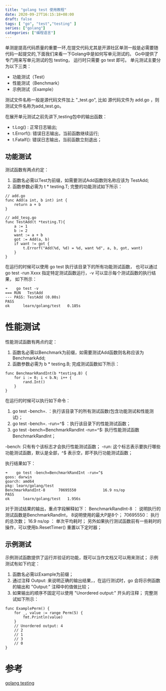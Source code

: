 ```yaml
---
title: "golang test 使用教程"
date: 2020-09-27T16:15:18+08:00
draft: false
tags: [ "go", "test","testing" ]
series: ["golang"]
categories: ["编程语言"]
---
```


单测是提高代码质量的重要一环,在提交代码尤其是开源社区单测一般是必需要随代码一起提交的,下面我们来看一下Golang中是如何写单元测试的。
Go中提供了专门用来写单元测试的包 testing， 运行时只需要 go test  即可。
单元测试主要分为以下三类：
- 功能测试（Test）
- 性能测试（Benchmark）
- 示例测试（Example）

测试文件名称一般是源代码文件加上 "_test.go", 比如 源代码文件为 add.go ，则测试文件名称为add_test.go。

在展开单元测试之前先讲下,testing包中的输出函数：
-  t.Log() :  正常日志输出;
-  t.Errorf():  错误日志输出，当前函数继续运行;
-  t.Fatalf():  错误日志输出，当前函数立刻退出；

## 功能测试
测试函数有两点约定：
1. 函数名必需以Test为前缀，如需要测试Add函数则名称应该为
TestAdd;
2. 函数参数必需为 t * testing.T;
完整的功能测试如下所示：
```golang
// add.go
func Add(a int, b int) int {
    return a + b 
}

// add_tesg.go
func TestAdd(t *testing.T){
    a := 1
    b := 2 
    want := a + b 
    got := Add(a, b)
    if want != got {
        t.Errorf("Add(%d, %d) = %d, want %d", a, b, got, want)
    }
}
```
在运行的时候可以使用 go test 执行该目录下的所有功能测试函数， 也可以通过 go test -run Xxxx 指定特定测试函数运行，-v 可以显示每个测试函数的执行结果， 如下所示：

```shell
➜    go test -v
=== RUN   TestAdd
--- PASS: TestAdd (0.00s)
PASS
ok  	learn/golang/test	0.185s
```

# 性能测试
性能测试函数有两点约定：
1. 函数名必需以Benchmark为前缀，如需要测试Add函数则名称应该为
BenchmarkAdd;
2. 函数参数必需为 b * testing.B;
完成测试函数如下所示：
```golang
func BenchmarkRandInt(b *testing.B) {
	for i := 0; i < b.N; i++ {
		rand.Int()
	}
}
```
在运行的时候可以执行如下命令：
1. go test -bench=.  ：执行该目录下的所有测试函数(包含功能测试和性能测试)；
2. go test -bench=.  -run=^$  ：执行该目录下的性能测试函数；
3. go test -bench=BenchmarkRandInt -run=^$: 执行性能测试函数BenchmarkRandInt；

-bench: 只有有个该标志才会执行性能测试函数；
-run: 这个标志表示要执行哪些功能测试函数，默认是全部，^$ 表示空，即不执行功能测试函数；

执行结果如下：
```sbtshell
➜    go test -bench=BenchmarkRandInt -run=^$
goos: darwin
goarch: amd64
pkg: learn/golang/test
BenchmarkRandInt-8   	70695550	        16.9 ns/op
PASS
ok  	learn/golang/test	1.956s
```
对于测试结果的输出，重点字段解释如下：
BenchmarkRandInt-8 ： 说明执行的测试函数是BenchmarkRandInt， 8说明使用的最大P是8个；
70695550： 执行的总次数；
16.9 ns/op ： 单次平均耗时；
另外如果执行测试函数前有一些耗时的操作，可以使用b.ResetTimer() 重置以下定时器；

## 示例测试
示例测试函数提供了运行并验证的功能，既可以当作文档又可以用来测试；
示例测试有如下约定：
1. 函数名必需以Example为前缀；
2. 通过注释 Output: 来说明正确的输出结果，，在运行测试时，go 会将示例函数的输出和 "Output:" 注释中的值做比较；
3. 如果输出的顺序不固定可以使用 "Unordered output:" 开头的注释；
完整测试如下所示：
```golang
func ExamplePerm() {
    for _, value := range Perm(5) {
        fmt.Println(value)
    }
    // Unordered output: 4
    // 2
    // 1
    // 3
    // 0
}
```


# 参考
[golang testing](https://golang.org/pkg/testing/)
 




